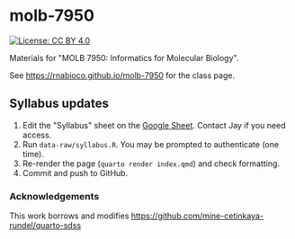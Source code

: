 # molb-7950

[![License: CC BY 4.0](https://img.shields.io/badge/License-CC%20BY%204.0-lightgrey.svg)](https://creativecommons.org/licenses/by/4.0/)

Materials for "MOLB 7950: Informatics for Molecular Biology".

See <https://rnabioco.github.io/molb-7950> for the class page.

## Syllabus updates

1. Edit the "Syllabus" sheet on the [Google Sheet](https://docs.google.com/spreadsheets/d/1MSu1YZdKk7LK9-m7EjzoMWggwlsEJ7dC1aiax85uvrE/edit#gid=1069962431). Contact Jay if you need access.
2. Run `data-raw/syllabus.R`. You may be prompted to authenticate (one time).
3. Re-render the page (`quarto render index.qmd`) and check formatting.
4. Commit and push to GitHub.

### Acknowledgements

This work borrows and modifies https://github.com/mine-cetinkaya-rundel/quarto-sdss
